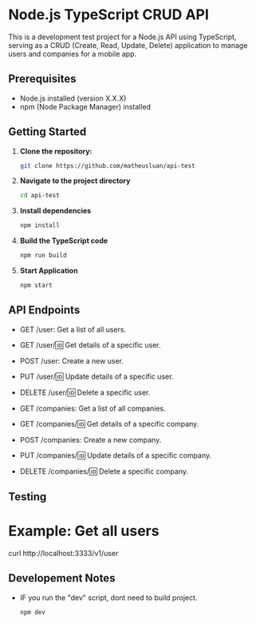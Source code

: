# Node.js TypeScript CRUD API

This is a development test project for a Node.js API using TypeScript, serving as a CRUD (Create, Read, Update, Delete) application to manage users and companies for a mobile app.

## Prerequisites

- Node.js installed (version X.X.X)
- npm (Node Package Manager) installed

## Getting Started

1. **Clone the repository:**

   ```bash
   git clone https://github.com/matheusluan/api-test

2. **Navigate to the project directory**

   ```bash
   cd api-test

3. **Install dependencies**

   ```bash
   npm install   

4. **Build the TypeScript code**

   ```bash
   npm run build

5. **Start Application**

   ```bash
   npm start  

## API Endpoints   

- GET /user: Get a list of all users.

- GET /user/:id: Get details of a specific user.

- POST /user: Create a new user.

- PUT /user/:id: Update details of a specific user.

- DELETE /user/:id: Delete a specific user.


- GET /companies: Get a list of all companies.

- GET /companies/:id: Get details of a specific company.

- POST /companies: Create a new company.

- PUT /companies/:id: Update details of a specific company.

- DELETE /companies/:id: Delete a specific company.

## Testing  
# Example: Get all users
curl http://localhost:3333/v1/user

## Developement Notes   
 - IF you run the "dev" script, dont need to build project.

   ```bash
   npm dev 